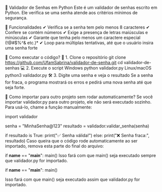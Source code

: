 🔐 Validador de Senhas em Python
Este é um validador de senhas escrito em Python. Ele verifica se uma senha atende aos critérios mínimos de segurança.

📌 Funcionalidades
✔ Verifica se a senha tem pelo menos 8 caracteres
✔ Confere se contém números
✔ Exige a presença de letras maiúsculas e minúsculas
✔ Garante que tenha pelo menos um caractere especial (!@#$%^& etc.)*
✔ Loop para múltiplas tentativas, até que o usuário insira uma senha forte

🔧 Como executar o código?
📝 1. Clone o repositório
git clone https://github.com/UfamSabrina/validador-de-senha.git
cd validador-de-senhas
💻 2. Execute o script
Windows
python validador.py
Linux/macOS
python3 validador.py
🛠 3. Digite uma senha e veja o resultado
Se a senha for fraca, o programa mostrará os erros e pedirá uma nova senha até que seja forte.

📌 Como importar para outro projeto sem rodar automaticamente?
Se você importar validador.py para outro projeto, ele não será executado sozinho. Para usá-lo, chame a função manualmente:


import validador

senha = "MinhaSenha@123"
resultado = validador.validar_senha(senha)

if resultado is True:
    print("✅ Senha válida!")
else:
    print("❌ Senha fraca:", resultado)
Caso queira que o código rode automaticamente ao ser importado, remova esta parte do final do arquivo:


if __name__ == "__main__":
    main()
Isso fará com que main() seja executado sempre que validador.py for importado.


if __name__ == "__main__":
    main()

  
Isso fará com que main() seja executado assim que validador.py for importado.

